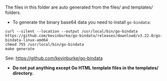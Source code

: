 The files in this folder are auto generated from the files/ and templates/ folders.

- To generate the binary base64 data you need to install `go-bindata`:

```shell
curl --silent --location --output /usr/local/bin/go-bindata https://github.com/kevinburke/go-bindata/releases/download/v3.22.0/go-bindata-linux-amd64
chmod 755 /usr/local/bin/go-bindata
make generate
```

See: https://github.com/kevinburke/go-bindata

- **Do not put anything except Go HTML template files in the templates/ directory.**